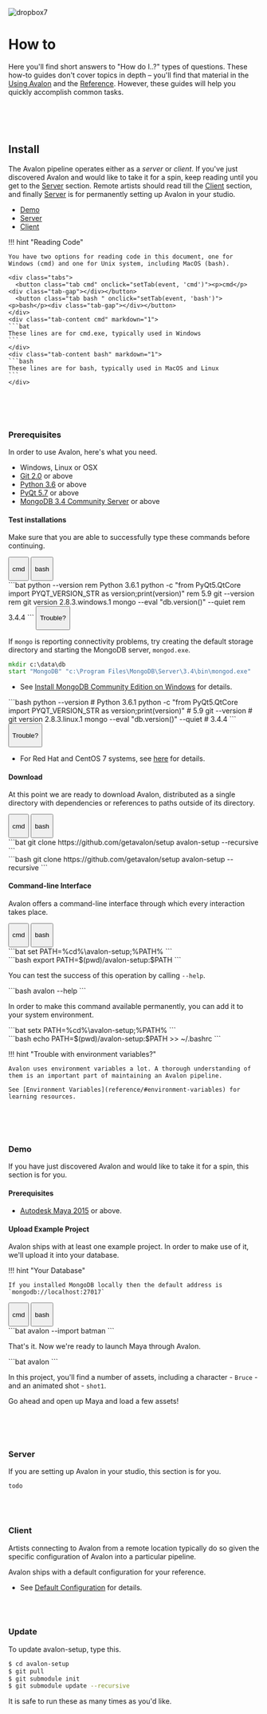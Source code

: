 ![dropbox7](https://user-images.githubusercontent.com/2152766/27370769-f788c0f2-5655-11e7-9ba8-93e8b8de70df.png)

# How to

Here you'll find short answers to "How do I..?" types of questions. These how-to guides don't cover topics in depth – you'll find that material in the [Using Avalon]() and the [Reference](reference/). However, these guides will help you quickly accomplish common tasks.

<br>
<br>
<br>

## Install

The Avalon pipeline operates either as a *server* or *client*. If you've just discovered Avalon and would like to take it for a spin, keep reading until you get to the [Server](#server) section. Remote artists should read till the [Client](#client) section, and finally [Server](#server) is for permanently setting up Avalon in your studio.

- [Demo](#demo)
- [Server](#server)
- [Client](#client)

!!! hint "Reading Code"

	You have two options for reading code in this document, one for Windows (cmd) and one for Unix system, including MacOS (bash).

	<div class="tabs">
	  <button class="tab cmd" onclick="setTab(event, 'cmd')"><p>cmd</p><div class="tab-gap"></div></button>
	  <button class="tab bash " onclick="setTab(event, 'bash')"><p>bash</p><div class="tab-gap"></div></button>
	</div>
	<div class="tab-content cmd" markdown="1">
	```bat
	These lines are for cmd.exe, typically used in Windows
	```
	</div>
	<div class="tab-content bash" markdown="1">
	```bash
	These lines are for bash, typically used in MacOS and Linux
	```
	</div>

<br>
<br>
<br>

### Prerequisites

In order to use Avalon, here's what you need.

- Windows, Linux or OSX
- [Git 2.0](https://git-scm.com/download) or above
- [Python 3.6](https://www.python.org/downloads/) or above
- [PyQt 5.7](https://www.riverbankcomputing.com/software/pyqt/download5) or above
- [MongoDB 3.4 Community Server](https://www.mongodb.com/download-center#community) or above

#### Test installations

Make sure that you are able to successfully type these commands before continuing.

<div class="tabs">
  <button class="tab cmd" onclick="setTab(event, 'cmd')">
  	<p>cmd</p><div class="tab-gap"></div>
  </button>
  <button class="tab bash " onclick="setTab(event, 'bash')">
  	<p>bash</p><div class="tab-gap"></div>
  </button>
</div>

<div class="tab-content cmd" markdown="1">
```bat
python --version
rem Python 3.6.1
python -c "from PyQt5.QtCore import PYQT_VERSION_STR as version;print(version)"
rem 5.9
git --version
rem git version 2.8.3.windows.1
mongo --eval "db.version()" --quiet
rem 3.4.4
```

<button class="spoiler-btn" onclick="reveal(event, 'cmd-mongotrouble')">
	<i class="fa fa-arrow-right" aria-hidden="true"></i><p>Trouble?</p>
</button>
<div id="cmd-mongotrouble" class="spoiler hidden" markdown="1">

If `mongo` is reporting connectivity problems, try creating the default storage directory and starting the MongoDB server, `mongod.exe`.

```bat
mkdir c:\data\db
start "MongoDB" "c:\Program Files\MongoDB\Server\3.4\bin\mongod.exe"
```

- See [Install MongoDB Community Edition on Windows](https://docs.mongodb.com/manual/tutorial/install-mongodb-on-windows/) for details.
</div>

</div>

<div class="tab-content bash" markdown="1">
```bash
python --version
# Python 3.6.1
python -c "from PyQt5.QtCore import PYQT_VERSION_STR as version;print(version)"
# 5.9
git --version
# git version 2.8.3.linux.1
mongo --eval "db.version()" --quiet
# 3.4.4
```

<button class="spoiler-btn" onclick="reveal(event, 'bash-mongotrouble')">
	<i class="fa fa-arrow-right" aria-hidden="true"></i><p>Trouble?</p>
</button>
<div id="bash-mongotrouble" class="spoiler hidden" markdown="1">

- For Red Hat and CentOS 7 systems, see [here](https://docs.mongodb.com/manual/tutorial/install-mongodb-on-red-hat/) for details.

</div>

</div>

#### Download

At this point we are ready to download Avalon, distributed as a single directory with dependencies or references to paths outside of its directory.

<div class="tabs">
  <button class="tab cmd" onclick="setTab(event, 'cmd')">
  	<p>cmd</p><div class="tab-gap"></div>
  </button>
  <button class="tab bash " onclick="setTab(event, 'bash')">
  	<p>bash</p><div class="tab-gap"></div>
  </button>
</div>

<div class="tab-content cmd" markdown="1">
```bat
git clone https://github.com/getavalon/setup avalon-setup --recursive
```
</div>

<div class="tab-content bash" markdown="1">
```bash
git clone https://github.com/getavalon/setup avalon-setup --recursive
```
</div>

#### Command-line Interface

Avalon offers a command-line interface through which every interaction takes place.

<div class="tabs">
  <button class="tab cmd" onclick="setTab(event, 'cmd')">
  	<p>cmd</p><div class="tab-gap"></div>
  </button>
  <button class="tab bash " onclick="setTab(event, 'bash')">
  	<p>bash</p><div class="tab-gap"></div>
  </button>
</div>

<div class="tab-content cmd" markdown="1">
```bat
set PATH=%cd%\avalon-setup;%PATH%
```
</div>

<div class="tab-content bash" markdown="1">
```bash
export PATH=$(pwd)/avalon-setup:$PATH
```
</div>

You can test the success of this operation by calling `--help`.

<div class="tab-content cmd bash" markdown="1">
```bash
avalon --help
```
</div>

In order to make this command available permanently, you can add it to your system environment.

<div class="tab-content cmd" markdown="1">
```bat
setx PATH=%cd%\avalon-setup;%PATH%
```
</div>

<div class="tab-content bash" markdown="1">
```bash
echo PATH=$(pwd)/avalon-setup:$PATH >> ~/.bashrc
```
</div>

!!! hint "Trouble with environment variables?"

	Avalon uses environment variables a lot. A thorough understanding of them is an important part of maintaining an Avalon pipeline.

	See [Environment Variables](reference/#environment-variables) for learning resources.

<br>
<br>
<br>

### Demo

If you have just discovered Avalon and would like to take it for a spin, this section is for you.

#### Prerequisites

- [Autodesk Maya 2015](https://www.autodesk.com/maya) or above.

#### Upload Example Project

Avalon ships with at least one example project. In order to make use of it, we'll upload it into your database.

!!! hint "Your Database"

	If you installed MongoDB locally then the default address is `mongodb://localhost:27017`

<div class="tabs">
  <button class="tab cmd" onclick="setTab(event, 'cmd')">
  	<p>cmd</p><div class="tab-gap"></div>
  </button>
  <button class="tab bash " onclick="setTab(event, 'bash')">
  	<p>bash</p><div class="tab-gap"></div>
  </button>
</div>

<div class="tab-content cmd bash" markdown="1">
```bat
avalon --import batman
```
</div>

That's it. Now we're ready to launch Maya through Avalon.

<div class="tab-content cmd bash" markdown="1">
```bat
avalon
```
</div>

In this project, you'll find a number of assets, including a character - `Bruce` - and an animated shot - `shot1`.

Go ahead and open up Maya and load a few assets!

<br>
<br>
<br>

### Server

If you are setting up Avalon in your studio, this section is for you.

```bash
todo
```

<br>
<br>

### Client

Artists connecting to Avalon from a remote location typically do so given the specific configuration of Avalon into a particular pipeline.

Avalon ships with a default configuration for your reference.

- See [Default Configuration](/polly/#install) for details.

<br>
<br>

### Update

To update avalon-setup, type this.

```bash
$ cd avalon-setup
$ git pull
$ git submodule init
$ git submodule update --recursive
```

It is safe to run these as many times as you'd like.

<br>
<br>
<br>
